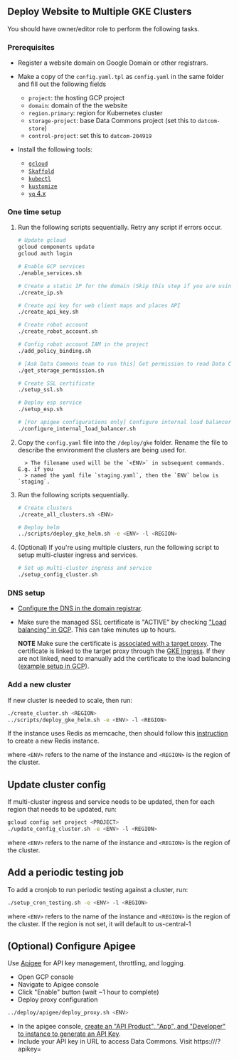 ## Deploy Website to Multiple GKE Clusters

You should have owner/editor role to perform the following tasks.

### Prerequisites

- Register a website domain on Google Domain or other registrars.

- Make a copy of the `config.yaml.tpl` as `config.yaml` in the same folder and fill out the following
  fields

  - `project`: the hosting GCP project
  - `domain`: domain of the the website
  - `region.primary`: region for Kubernetes cluster
  - `storage-project`: base Data Commons project (set this to `datcom-store`)
  - `control-project`: set this to `datcom-204919`

- Install the following tools:

  - [`gcloud`](https://cloud.google.com/sdk/docs/install)
  - [`Skaffold`](https://skaffold.dev/docs/install/)
  - [`kubectl`](https://kubernetes.io/docs/tasks/tools/install-kubectl/)
  - [`kustomize`](https://kustomize.io/)
  - [`yq` 4.x](https://github.com/mikefarah/yq#install)

### One time setup

1.  Run the following scripts sequentially. Retry any script if errors occur.

    ```bash
    # Update gcloud
    gcloud components update
    gcloud auth login

    # Enable GCP services
    ./enable_services.sh

    # Create a static IP for the domain (Skip this step if you are using apigee proxy)
    ./create_ip.sh

    # Create api key for web client maps and places API
    ./create_api_key.sh

    # Create robot account
    ./create_robot_account.sh

    # Config robot account IAM in the project
    ./add_policy_binding.sh

    # [Ask Data Commons team to run this] Get permission to read Data Commons data
    ./get_storage_permission.sh

    # Create SSL certificate
    ./setup_ssl.sh

    # Deploy esp service
    ./setup_esp.sh

    # [For apigee configurations only] Configure internal load balancer network and dns settings
    ./configure_internal_load_balancer.sh
    ```

1.  Copy the `config.yaml` file into the `/deploy/gke` folder. Rename
    the file to describe the environment the clusters are being used for.

    ```text
      > The filename used will be the `<ENV>` in subsequent commands. E.g. if you
      > named the yaml file `staging.yaml`, then the `ENV` below is `staging`.
    ```

1.  Run the following scripts sequentially.

    ```bash
    # Create clusters
    ./create_all_clusters.sh <ENV>

    # Deploy helm
    ../scripts/deploy_gke_helm.sh -e <ENV> -l <REGION>
    ```

1.  (Optional) If you're using multiple clusters, run the following script to
    setup multi-cluster ingress and services.

    ```bash
    # Set up multi-cluster ingress and service
    ./setup_config_cluster.sh
    ```

### DNS setup

- [Configure the DNS in the domain
  registrar](https://cloud.google.com/load-balancing/docs/ssl-certificates/google-managed-certs#update-dns).

- Make sure the managed SSL certificate is "ACTIVE" by checking ["Load
  balancing" in
  GCP](https://pantheon.corp.google.com/net-services/loadbalancing/advanced/sslCertificates/list?project=<PROJECT_ID>&sslCertificateTablesize=50).
  This can take minutes up to hours.

  **NOTE** Make sure the certificate is [associated with a target
  proxy](https://cloud.google.com/load-balancing/docs/ssl-certificates/troubleshooting#certificate-managed-status).
  The certificate is linked to the target proxy through the [GKE
  Ingress](mci.yaml.tpl). If they are not linked, need to manually add the
  certificate to the load balancing ([example setup in GCP](ssl.png)).

### Add a new cluster

If new cluster is needed to scale, then run:

```bash
./create_cluster.sh <REGION>
../scripts/deploy_gke_helm.sh -e <ENV> -l <REGION>
```

If the instance uses Redis as memcache, then should follow this [instruction](../docs/redis.md)
to create a new Redis instance.

where `<ENV>` refers to the name of the instance and `<REGION>` is the region of the cluster.

## Update cluster config

If multi-cluster ingress and service needs to be updated, then for each region that needs to be updated, run:

```bash
gcloud config set project <PROJECT>
./update_config_cluster.sh -e <ENV> -l <REGION>
```

where `<ENV>` refers to the name of the instance and `<REGION>` is the region of the cluster.

## Add a periodic testing job

To add a cronjob to run periodic testing against a cluster, run:

```bash
./setup_cron_testing.sh -e <ENV> -l <REGION>
```

where `<ENV>` refers to the name of the instance and `<REGION>` is the region of the cluster.
If the region is not set, it will default to us-central-1

## (Optional) Configure Apigee

Use [Apigee](https://cloud.google.com/apigee) for API key management, throttling, and logging.

- Open GCP console
- Navigate to Apigee console
- Click "Enable" button (wait ~1 hour to complete)
- Deploy proxy configuration

```bash
../deploy/apigee/deploy_proxy.sh <ENV>
```

- In the apigee console, [create an "API Product", "App", and "Developer" to instance to generate an API Key](https://cloud.google.com/apigee/docs/api-platform/security/api-keys).
- Include your API key in URL to access Data Commons. Visit https://<your-host>/?apikey=<your-api-key>
